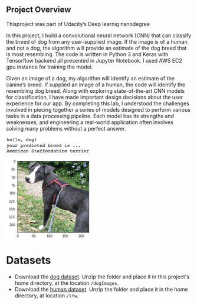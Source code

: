 [//]: # (Image References)

[image1]: ./images/sample_dog_output.png "Sample Output"
[image2]: ./images/vgg16_model.png "VGG-16 Model Layers"
[image3]: ./images/vgg16_model_draw.png "VGG16 Model Figure"


## Project Overview
Thisproject was part of Udacity’s Deep learnig nanodegree 

In this project, I build a convolutional neural network (CNN) that can classify the breed of dog from any user-supplied image. If the image is of a human and not a dog, the algorithm will provide an estimate of the dog breed that is most resembling.
The code is written in Python 3 and Keras with Tensorflow backend all presented in Jupyter Notebook. I used AWS EC2 gpu instance for training the model.

Given an image of a dog, my algorithm will identify an estimate of the canine’s breed. If supplied an image of a human, the code will identify the resembling dog breed. Along with exploring state-of-the-art CNN models for classification, I have made important design decisions about the user experience for our app. By completing this lab, I understood the challenges involved in piecing together a series of models designed to perform various tasks in a data processing pipeline. Each model has its strengths and weaknesses, and engineering a real-world application often involves solving many problems without a perfect answer.


![Sample Output][image1]

# Datasets
- Download the [dog dataset](https://s3-us-west-1.amazonaws.com/udacity-aind/dog-project/dogImages.zip).  Unzip the folder and place it in this project's home directory, at the location `/dogImages`. 
- Download the [human dataset](https://s3-us-west-1.amazonaws.com/udacity-aind/dog-project/lfw.zip).  Unzip the folder and place it in the home directory, at location `/lfw`.  




